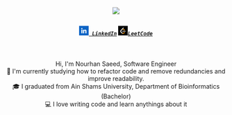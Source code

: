 <h1 align="center">
  <a href="https://git.io/typing-svg">
    <img src="https://readme-typing-svg.herokuapp.com/?lines=Hello,+There!+👋;This+is+Nourhan+Saeed....;Nice+to+meet+you!&center=true&size=28">
  </a>
</h1>

<h5 align="center">
  <code><a href="https://www.linkedin.com/in/nourhan-saeed-0a81b01a8/" title="LinkedIn Profile"><img width="22" src="images/linkedIn.png"> LinkedIn</a></code>
  <code><a href="https://leetcode.com/u/nourhan98/" title="Huggingface Profile"><img width="22" src="images/leetCode.png">LeetCode</a></code>
</h5>

<br>
<p align="center">
  Hi, I'm Nourhan Saeed, Software Engineer
  <br>
  🔬 I'm currently studying how to refactor code and remove redundancies and improve readability.
  <br>
  🎓 I graduated from Ain Shams University, Department of Bioinformatics (Bachelor)
  <br>
  💻 I love writing code and learn anythings about it
</p>
